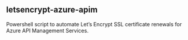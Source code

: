 ## letsencrypt-azure-apim 

Powershell script to automate Let’s Encrypt SSL certificate renewals for Azure API Management Services.

